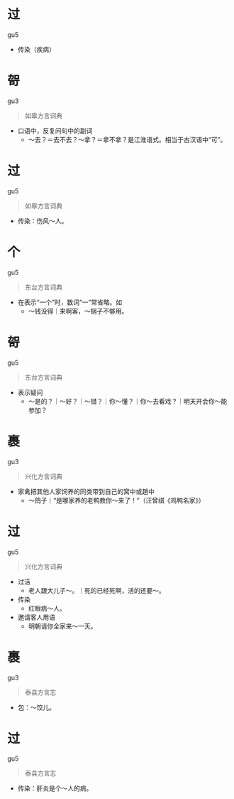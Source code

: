 # 过
gu5
- 传染（疾病）

# 哿
gu3
> 如皋方言词典
- 口语中，反复问句中的副词
  - ～去？＝去不去？～拿？＝拿不拿？是江淮语式。相当于古汉语中“可”。

# 过
gu5
> 如皋方言词典
- 传染：伤风～人。

# 个
gu5
> 东台方言词典
- 在表示“一个”时，数词“一”常省略。如
  - ～钱没得｜来啊客，～锅子不够用。

# 哿
gu5
> 东台方言词典
- 表示疑问
  - ～是的？｜～好？｜～错？｜你～懂？｜你～去看戏？｜明天开会你～能参加？

# 裹
gu3
> 兴化方言词典
- 家禽把其他人家饲养的同类带到自己的窝中或趙中
  - ～鸽子｜“是哪家养的老鸭教你～来了！”（汪曾祺《鸡鸭名家》）

# 过
gu5
> 兴化方言词典
- 过活
  - 老人跟大儿子～。｜死的已经死啊，活的还要～。
- 传染
  - 红眼病～人。
- 邀请客人用语
  - 明朝请你全家来～一天。

# 裹
gu3
> 泰县方言志
- 包：～饺儿。

# 过
gu5
> 泰县方言志
- 传染：肝炎是个～人的病。
